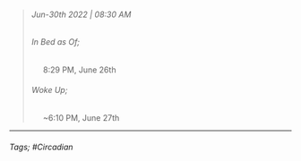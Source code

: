 >###### Jun-30th 2022 | 08:30 AM
>###### In Bed as Of;
> $\quad$ 8:29 PM, June 26th
>###### Woke Up;
> $\quad$ ~6:10 PM, June 27th
> <br>

--- 

###### Tags; #Circadian